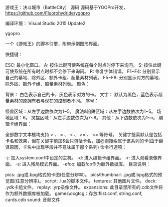 游戏王：决斗城市（BattleCity） 源码
源码基于YGOPro开发，https://github.com/Fluorohydride/ygopro

编译环境：
Visual Studio 2015 Update2


ygopro

一个《游戏王》的脚本引擎，附带示例图形界面。

快捷键：

ESC: 最小化窗口。
A: 按住此键可使系统在每个时点时停下来询问。
S: 按住此键可使系统在所有时点时都不会停下来询问。
R: 修复字体错误。
F1~F4: 分别显示自己的墓地、除外区、额外卡组、超量素材列表。
F5~F8: 分别显示对方的墓地、除外区、额外卡组、超量素材列表。
颜色：

背景：
白色表示自己的卡，灰色表示对方的卡。
文字：
默认为黑色，蓝色表示超量素材的原拥有者与现在的控制者不同。
序号：

怪兽区域：从左手边数依次为1~5。
魔法&陷阱区域：从左手边数依次为1~5。
场地区域：6。
灵摆区域：从左手边数依次为7~8。
其他：从下边数依次为1~n。
编辑卡组界面：

全部数字文本框均支持 > 、 = 、 < 、 >= 、 <= 等符号。
关键字搜索默认是包括卡名和效果，但在关键字前加$会只包括卡名，加@则搜索属于该系列的卡(由于翻译原因，卡名中出现字段并不意味属于那个系列)
命令行选项：

-j: 加入system.conf中设定的主机。
-d: 进入编辑卡组界面。
-r: 进入观看录像界面。
-s: 进入残局模式界面。
-efoo: 加载foo作为额外数据库。
目录说明：

pics: .jpg或.bpg格式的卡图(任意分辨率)。
pics\thumbnail: .jpg或.bpg格式的预览图(任意分辨率)。
script: .lua的脚本文件。
textures: 其他图片文件。
deck: .ydk卡组文件。
replay: .yrp录像文件。
expansions: 此目录里所有的.cdb文件将作为额外数据库被加载。
games\ocgtcg：存放lflist.conf, string.conf, cards.cdb
sound: 音频文件

